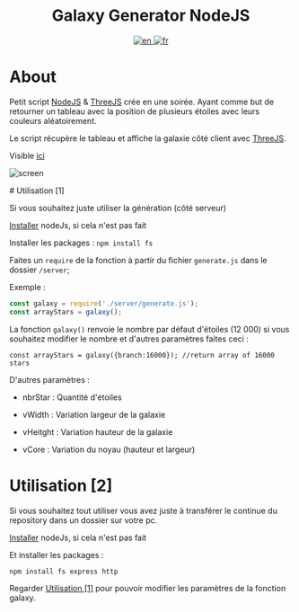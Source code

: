 <h1 align="center">Galaxy Generator NodeJS</h1>

<div align="center">
  <a href="https://github.com/WaRtrO89/galaxy-generator-nodejs/blob/main/README.md">
    <img src="https://user-images.githubusercontent.com/25512932/160092140-bee4eee1-e755-48b7-b220-1d94adf14e16.png" alt="en">
  </a>
  <a href="https://github.com/WaRtrO89/galaxy-generator-nodejs/blob/main/README_FR.md">
    <img src="https://user-images.githubusercontent.com/25512932/160092152-0ab75363-b38b-4a91-a745-e2aeb6741b4e.png" alt="fr">
  </a>
</div>

# About

Petit script [NodeJS](https://nodejs.org/) & [ThreeJS](https://threejs.org/) crée en une soirée.
Ayant comme but de retourner un tableau avec la position de plusieurs étoiles avec leurs couleurs aléatoirement. 

Le script récupère le tableau et affiche la galaxie côté client avec [ThreeJS](https://threejs.org/).

Visible [ici](https://wartro89.github.io/galaxy-generator-nodejs/public/)

![screen](https://user-images.githubusercontent.com/25512932/160088977-3e828c17-1a7d-49e6-a15c-67cdecd51c56.gif)

<div id="uti1"></div>
# Utilisation [1]

Si vous souhaitez juste utiliser la génération (côté serveur)


[Installer](https://nodejs.dev/learn/how-to-install-nodejs) nodeJs, si cela n'est pas fait

Installer les packages :
```npm install fs```

Faites un ``require`` de la fonction à partir du fichier ``generate.js``  dans le dossier ``/server``;

Exemple : 

```js
const galaxy = require('./server/generate.js');
const arrayStars = galaxy();
```

La fonction ``galaxy()`` renvoie le nombre par défaut d'étoiles (12 000) si vous souhaitez modifier le nombre et d'autres paramètres faites ceci :

```
const arrayStars = galaxy({branch:16000}); //return array of 16000 stars
```

D'autres paramètres :

* nbrStar : Quantité d'étoiles

* vWidth : Variation largeur de la galaxie

* vHeitght : Variation hauteur de la galaxie

* vCore : Variation du noyau (hauteur et largeur)

# Utilisation [2]

Si vous souhaitez tout utiliser vous avez juste à transférer le continue du repository dans un dossier sur votre pc.

[Installer](https://nodejs.dev/learn/how-to-install-nodejs) nodeJs, si cela n'est pas fait

Et installer les packages :
```
npm install fs express http
```

Regarder <a href="#uti1">Utilisation [1]</a> pour pouvoir modifier les paramètres de la fonction galaxy.
